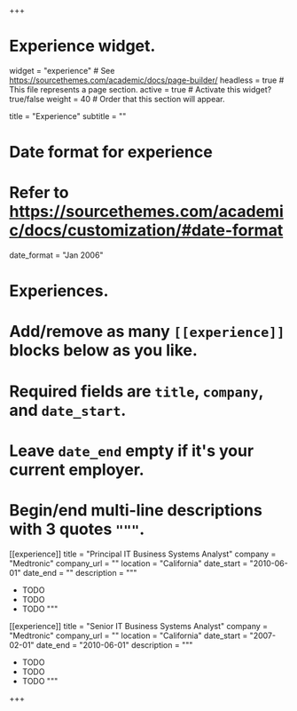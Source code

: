 +++
# Experience widget.
widget = "experience"  # See https://sourcethemes.com/academic/docs/page-builder/
headless = true  # This file represents a page section.
active = true  # Activate this widget? true/false
weight = 40  # Order that this section will appear.

title = "Experience"
subtitle = ""

# Date format for experience
#   Refer to https://sourcethemes.com/academic/docs/customization/#date-format
date_format = "Jan 2006"

# Experiences.
#   Add/remove as many `[[experience]]` blocks below as you like.
#   Required fields are `title`, `company`, and `date_start`.
#   Leave `date_end` empty if it's your current employer.
#   Begin/end multi-line descriptions with 3 quotes `"""`.
[[experience]]
  title = "Principal IT Business Systems Analyst"
  company = "Medtronic"
  company_url = ""
  location = "California"
  date_start = "2010-06-01"
  date_end = ""
  description = """
  * TODO
  * TODO
  * TODO
  """

[[experience]]
  title = "Senior IT Business Systems Analyst"
  company = "Medtronic"
  company_url = ""
  location = "California"
  date_start = "2007-02-01"
  date_end = "2010-06-01"
  description = """
  * TODO
  * TODO
  * TODO
  """

+++
